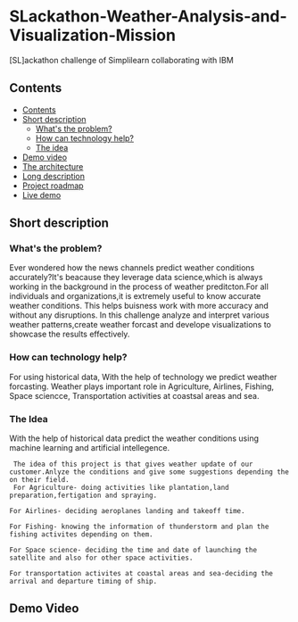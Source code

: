 # SLackathon-Weather-Analysis-and-Visualization-Mission
  [SL]ackathon challenge of Simplilearn collaborating with IBM

## Contents
 - [Contents](#contents)
  - [Short description](#short-description)
    - [What's the problem?](#whats-the-problem)
    - [How can technology help?](#how-can-technology-help)
    - [The idea](#the-idea)
  - [Demo video](#demo-video)
  - [The architecture](#the-architecture)
  - [Long description](#long-description)
  - [Project roadmap](#project-roadmap)
  - [Live demo](#live-demo)


   ## Short description
   
   ### What's the problem?
 Ever wondered how the news channels predict weather conditions accurately?It's beacause they leverage data science,which is always working in the background in the process of weather preditcton.For all individuals and organizations,it is extremely useful to know accurate  weather conditions. This helps buisness work with more accuracy and without any disruptions. In this challenge analyze and interpret various weather patterns,create  weather forcast and develope visualizations to showcase  the results effectively.
 
   ### How can technology help?
   
   For using historical data,  With the  help of technology  we predict weather forcasting.
   Weather plays important role in
                               Agriculture,
                               Airlines,
                               Fishing,
                               Space sciencce,
                               Transportation activities at coastsal areas and sea.
    
   ### The Idea
   With the help of historical data predict the weather conditions using machine learning and artificial intellegence.
   
     The idea of this project is that gives weather update of our customer.Anlyze the conditions and give some suggestions depending the on their field.
     For Agriculture- doing activities like plantation,land preparation,fertigation and spraying.
     
    For Airlines- deciding aeroplanes landing and takeoff time.
    
    For Fishing- knowing the information of thunderstorm and plan the fishing activites depending on them.
    
    For Space science- deciding the time and date of launching the satellite and also for other space activities.
    
    For transportation activites at coastal areas and sea-deciding the arrival and departure timing of ship.
   
 ## Demo Video
       

